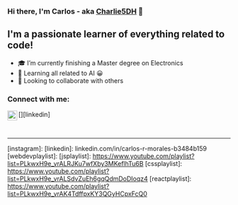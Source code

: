 ### Hi there, I'm Carlos - aka [Charlie5DH][website] 👋

## I'm a passionate learner of everything related to code!
- :mortar_board: I’m currently finishing a Master degree on Electronics
- 🌱 Learning all related to AI :grinning:  
- 👯 Looking to collaborate with others

### Connect with me:

[<img align="left" alt="Charlie5DH | LinkedIn" width="22px" src="https://cdn.jsdelivr.net/npm/simple-icons@v3/icons/linkedin.svg" />][linkedin]

<br />



---



[website]: https://codeSTACKr.com
[twitter]: https://twitter.com/codeSTACKr
[youtube]: https://youtube.com/codeSTACKr
[instagram]: 
[linkedin]: linkedin.com/in/carlos-r-morales-b3484b159
[webdevplaylist]: 
[jsplaylist]: https://www.youtube.com/playlist?list=PLkwxH9e_vrALRJKu7wfXby3MKeflhTu6B
[cssplaylist]: https://www.youtube.com/playlist?list=PLkwxH9e_vrALSdvZuEh6gqQdmDoDIoqz4
[reactplaylist]: https://www.youtube.com/playlist?list=PLkwxH9e_vrAK4TdffpxKY3QGyHCpxFcQ0
